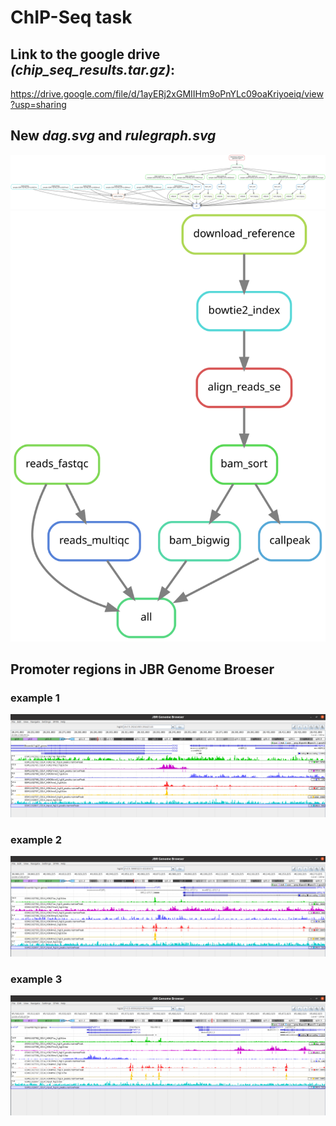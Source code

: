 # ChIP-Seq task

## Link to the google drive *(chip_seq_results.tar.gz)*:

https://drive.google.com/file/d/1ayERj2xGMIIHm9oPnYLc09oaKriyoeiq/view?usp=sharing

## New *dag.svg* and *rulegraph.svg*

<img src="images/dag_macs2.svg"/>

<img src="images/rulegraph_macs2.svg"/>

## Promoter regions in JBR Genome Broeser

### example 1

<img src="1_jbr_promoter.png"/>

### example 2

<img src="2_jbr_promoter.png"/>

### example 3

<img src="3_jbr_promoter.png"/>


```python

```
